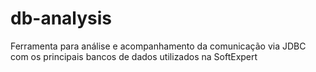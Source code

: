 # db-analysis
Ferramenta para análise e acompanhamento da comunicação via JDBC com os principais bancos de dados utilizados na SoftExpert

